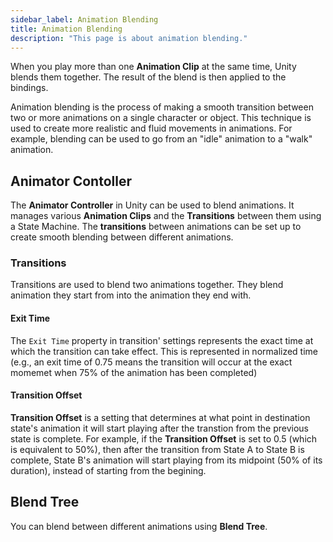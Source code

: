 ```yaml
---
sidebar_label: Animation Blending
title: Animation Blending
description: "This page is about animation blending."
---
```


When you play more than one __Animation Clip__ at the same time, Unity blends them together. The result of the blend is then applied to the bindings.

Animation blending is the process of making a smooth transition between two or more animations on a single character or object. This technique is used to create more realistic and fluid movements in animations. For example, blending can be used to go from an "idle" animation to a "walk" animation.

## Animator Contoller

The __Animator Controller__ in Unity can be used to blend animations. It manages various __Animation Clips__ and the __Transitions__ between them using a State Machine. The __transitions__ between animations can be set up to create smooth blending between different animations.

### Transitions

Transitions are used to blend two animations together. They blend animation they start from into the animation they end with.

#### Exit Time

The `Exit Time` property in transition' settings represents the exact time at which the transition can take effect. This is represented in normalized time (e.g., an exit time of 0.75 means the transition will occur at the exact momemet when 75% of the animation has been completed)

#### Transition Offset

__Transition Offset__ is a setting that determines at what point in destination state's animation it will start playing after the transtion from the previous state is complete. For example, if the __Transition Offset__ is set to 0.5 (which is equivalent to 50%), then after the transition from State A to State B is complete, State B's animation will start playing from its midpoint (50% of its duration), instead of starting from the begining.

## Blend Tree

You can blend between different animations using __Blend Tree__.